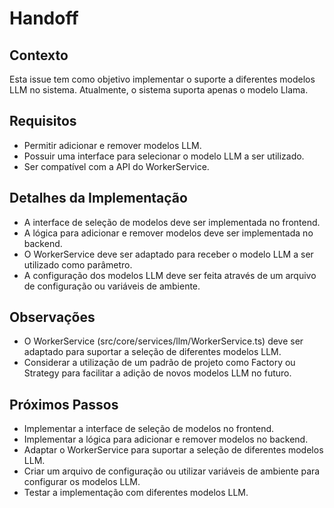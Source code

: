 # Handoff

## Contexto

Esta issue tem como objetivo implementar o suporte a diferentes modelos LLM no sistema. Atualmente, o sistema suporta apenas o modelo Llama.

## Requisitos

- Permitir adicionar e remover modelos LLM.
- Possuir uma interface para selecionar o modelo LLM a ser utilizado.
- Ser compatível com a API do WorkerService.

## Detalhes da Implementação

- A interface de seleção de modelos deve ser implementada no frontend.
- A lógica para adicionar e remover modelos deve ser implementada no backend.
- O WorkerService deve ser adaptado para receber o modelo LLM a ser utilizado como parâmetro.
- A configuração dos modelos LLM deve ser feita através de um arquivo de configuração ou variáveis de ambiente.

## Observações

- O WorkerService (src/core/services/llm/WorkerService.ts) deve ser adaptado para suportar a seleção de diferentes modelos LLM.
- Considerar a utilização de um padrão de projeto como Factory ou Strategy para facilitar a adição de novos modelos LLM no futuro.

## Próximos Passos

- Implementar a interface de seleção de modelos no frontend.
- Implementar a lógica para adicionar e remover modelos no backend.
- Adaptar o WorkerService para suportar a seleção de diferentes modelos LLM.
- Criar um arquivo de configuração ou utilizar variáveis de ambiente para configurar os modelos LLM.
- Testar a implementação com diferentes modelos LLM.
